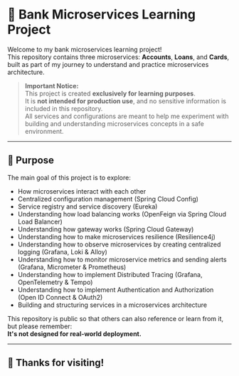 # 🧩 Bank Microservices Learning Project

Welcome to my bank microservices learning project!  
This repository contains three microservices: **Accounts**, **Loans**, and **Cards**, built as part of my journey to
understand and practice microservices architecture.

> **Important Notice:**  
> This project is created **exclusively for learning purposes**.  
> It is **not intended for production use**, and no sensitive information is included in this repository.  
> All services and configurations are meant to help me experiment with building and understanding microservices concepts
> in a safe environment.

---

## 🎯 Purpose

The main goal of this project is to explore:

- How microservices interact with each other
- Centralized configuration management (Spring Cloud Config)
- Service registry and service discovery (Eureka)
- Understanding how load balancing works (OpenFeign via Spring Cloud Load Balancer)
- Understanding how gateway works (Spring Cloud Gateway)
- Understanding how to make microservices resilience (Resilience4j)
- Understanding how to observe microservices by creating centralized logging (Grafana, Loki &
  Alloy)
- Understanding how to monitor microservice metrics and sending alerts (Grafana, Micrometer & Prometheus)
- Understanding how to implement Distributed Tracing (Grafana, OpenTelemetry & Tempo)
- Understanding how to implement Authentication and Authorization (Open ID Connect & OAuth2)
- Building and structuring services in a microservices architecture

This repository is public so that others can also reference or learn from it, but please remember:  
**It's not designed for real-world deployment.**

---

## 🙌 Thanks for visiting!
